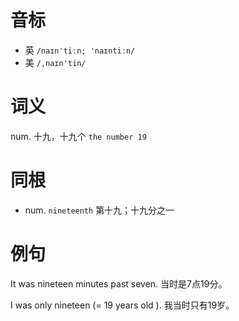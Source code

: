 # 音标

- 英 `/naɪn'tiːn; 'naɪntiːn/`
- 美 `/,naɪn'tin/`

# 词义

num. 十九，十九个
`the number 19`

# 同根

- num. `nineteenth` 第十九；十九分之一

# 例句

It was nineteen minutes past seven.
当时是7点19分。

I was only nineteen (= 19 years old ).
我当时只有19岁。



